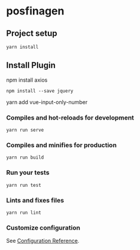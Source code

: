 # posfinagen

## Project setup
```
yarn install
```
## Install Plugin
npm install axios
```
npm install --save jquery
```
yarn add vue-input-only-number

### Compiles and hot-reloads for development
```
yarn run serve
```

### Compiles and minifies for production
```
yarn run build
```

### Run your tests
```
yarn run test
```

### Lints and fixes files
```
yarn run lint
```

### Customize configuration
See [Configuration Reference](https://cli.vuejs.org/config/).
